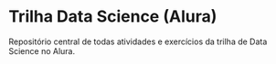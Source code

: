 # Trilha Data Science (Alura)

Repositório central de todas atividades e exercícios da trilha de Data Science no Alura.
